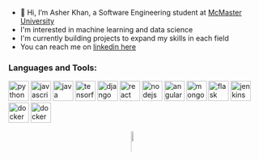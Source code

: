 - 👋 Hi, I’m Asher Khan, a Software Engineering student at [McMaster University](https://www.mcmaster.ca/)
- I'm interested in machine learning and data science
- I'm currently building projects to expand my skills in each field
- You can reach me on [linkedin here](https://www.linkedin.com/in/asher-khan13)

<h3 align="left">Languages and Tools:</h3>
<p align="left"> <img src="https://www.vectorlogo.zone/logos/python/python-icon.svg" alt="python" width="40" height="40"/> <img src="https://www.vectorlogo.zone/logos/javascript/javascript-icon.svg" alt="javascript" width="40" height="40"/> <img src="https://www.vectorlogo.zone/logos/java/java-icon.svg" alt="java" width="40" height="40"/> <img src="https://www.vectorlogo.zone/logos/tensorflow/tensorflow-icon.svg" alt="tensorflow" width="40" height="40"/> <img src="https://www.vectorlogo.zone/logos/djangoproject/djangoproject-icon.svg" alt="django" width="40" height="40"/> <img src="https://www.vectorlogo.zone/logos/reactjs/reactjs-icon.svg" alt="react" width="40" height="40"/> <img src="https://www.vectorlogo.zone/logos/nodejs/nodejs-icon.svg" alt="nodejs" width="40" height="40"/> <img src="https://www.vectorlogo.zone/logos/angular/angular-icon.svg" alt="angular" width="40" height="40"/> <img src="https://www.vectorlogo.zone/logos/mongodb/mongodb-icon.svg" alt="mongodb" width="40" height="40"/> <img src="https://www.vectorlogo.zone/logos/pocoo_flask/pocoo_flask-icon.svg" alt="flask" width="40" height="40"/> <img src="https://www.vectorlogo.zone/logos/jenkins/jenkins-icon.svg" alt="jenkins" width="40" height="40"/> <img src="https://www.vectorlogo.zone/logos/docker/docker-icon.svg" alt="docker" width="40" height="40"/> <img src="https://www.vectorlogo.zone/logos/git-scm/git-scm-icon.svg" alt="docker" width="40" height="40"/> </p>

<div style="display:grid;align-items:center;justify-content:center">
  <img style="height:100%;width:49%;max-width: 100%" src="https://github-readme-stats.vercel.app/api?username=asherk7&theme=gotham&count_private=true&show_icons=true&include_all_commits=true"/>
  <img style="height:100%;width:49%;max-width: 10%" src="https://github-readme-stats.vercel.app/api/top-langs/?username=asherk7&layout=compact&theme=gotham&langs_count=8"/>
</div>
